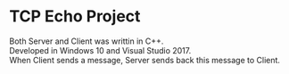 # TCP Echo Project 
Both Server and Client was writtin in C++. \
Developed in Windows 10 and Visual Studio 2017. \
When Client sends a message, Server sends back this message to Client. 
